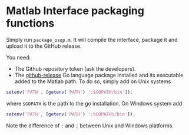 # Matlab Interface packaging functions

Simply run `package_osqp.m`. It will compile the interface, package it and upload it to the GitHub release.

You need:

-   The Github repository token (ask the developers).
-   The [github-release](https://github.com/aktau/github-release) Go language package installed and its executable added to the Matlab path. To do so, simply add on Unix systems

```matlab
setenv('PATH', [getenv('PATH') ':$GOPATH/bin']);
```
where `$GOPATH` is the path to the go installation. On Windows system add

```matlab
setenv('PATH', [getenv('PATH') ';%GOPATH%/bin']);
```

Note the difference of `:` and `;` between Unix and Windows platforms.
